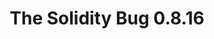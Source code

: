 ---
guid: "60700A8D-9927-40E1-8A08-3E28D665C602"
title: "The Solidity Bug 0.8.16"
description: "The Solidity bug is back and our team is on it! Join them in reviewing the latest contract updates and minifying the bug case. Find out what they discover in the world of decentralized apps."
pubDate: "Tue, 10 Aug 2022 18:00:00 -0500"
itunes-explicit: false
itunes-episode: 36
itunes-episodeType: Full

# More info
youtube-full: "https://youtu.be/ltnFqOWHJhA"
discussion: "https://twitter.com/fulldecent/status/1557168320041861121"

# Timeline
timeline:
  - seconds: 0
    title: Intro
  - seconds: 49
    title: Follow up -- review Arbitrum/Bridgeworld Harvesters
  - seconds: 369
    title: Solidity blog write up
  - seconds: 423
    title: One trick with Etherscan/Remix
  - seconds: 552
    title: Minimize this test case
  - seconds: 808
    title: The basic testing process (to minimize)
  - seconds: 924
    title: Does it have to be public?
  - seconds: 1150
    title: No zero-length arrays?
  - seconds: 1333
    title: Minify around the helper function
  - seconds: 1420
    title: Minify out the function input
  - seconds: 1525
    title: Published minified test case
  - seconds: 1560
    title: Find this bug in Seaport?
  - seconds: 2172
    title: $3M alpha live on this show?
  - seconds: 2298
    title: Also check the old Wyvern protocol
  - seconds: 2640
    title: Ethics, is livestreaming zerodays good?


# File information
enclosure-url: "GET THIS EPISODE DATE AND NUMBER"
enclosure-length: 
enclosure-type: "audio/x-m4a"
itunes-duration: 
---